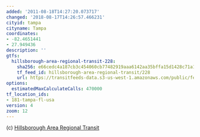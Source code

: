 ```yaml
---
added: '2011-08-18T14:27:20.073717'
changed: '2018-08-17T14:26:57.466231'
cityid: tampa
cityname: Tampa
coordinates:
- -82.4651441
- 27.949436
description: ''
gtfs:
  hillsborough-area-regional-transit-228:
    sha256: e66cedc4a187cb3c454060cb77482919aaa6142aa35bffa15d1428c71a172062
    tf_feed_id: hillsborough-area-regional-transit/228
    url: https://transitfeeds-data.s3-us-west-1.amazonaws.com/public/feeds/hillsborough-area-regional-transit/228/20180705/gtfs.zip
options:
  estimatedMaxCalculateCalls: 470000
tf_location_ids:
- 181-tampa-fl-usa
version: 4
zoom: 12
---
```


(c) [Hillsborough Area Regional Transit](http://www.gohart.org/)
